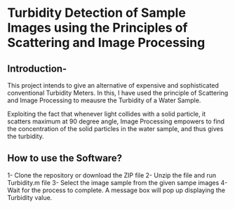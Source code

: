 # Turbidity Detection of Sample Images using the Principles of Scattering and Image Processing

## Introduction- 

This project intends to give an alternative of expensive and sophisticated conventional Turbidity Meters. In this, I have used the principle of Scattering and Image Processing to 
meausre the Turbidity of a Water Sample. 

Exploiting the fact that whenever light collides with a solid particle, it scatters maximum at 90 degree angle, Image Processing empowers to find the concentration of the solid particles in the water sample, and thus gives the turbidity. 

## How to use the Software? 

1- Clone the repository or download the ZIP file
2- Unzip the file and run Turbidity.m file
3- Select the image sample from the given sampe images
4- Wait for the process to complete. A message box will pop up displaying the Turbidity value.





 




